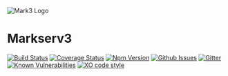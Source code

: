 ![Mark3 Logo](doc/mark-logo.png)

# Markserv3

[![Build Status](https://travis-ci.org/F1LT3R/mark3.svg?branch=master)](https://travis-ci.org/F1LT3R/markserv3)
[![Coverage Status](https://coveralls.io/repos/github/F1LT3R/markserv3/badge.svg?branch=master)](https://coveralls.io/github/F1LT3R/markserv3?branch=master)
[![Npm Version](https://img.shields.io/npm/v/markserv3.svg)](https://www.npmjs.com/package/markserv3)
[![Github Issues](https://img.shields.io/github/issues/f1lt3r/markserv3.svg)](https://github.com/F1LT3R/markserv3/issues)
[![Gitter](https://img.shields.io/gitter/room/nwjs/markserv3.svg)](https://gitter.im/markserv3)
[![Known Vulnerabilities](https://snyk.io/test/github/f1lt3r/markserv3/badge.svg)](https://snyk.io/test/github/f1lt3r/markserv3)
[![XO code style](https://img.shields.io/badge/code_style-XO-5ed9c7.svg)](https://github.com/sindresorhus/xo)
